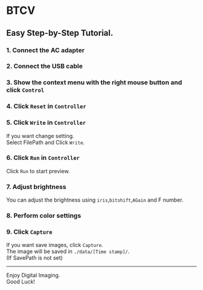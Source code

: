 # BTCV
## Easy Step-by-Step Tutorial.

### 1. Connect the AC adapter

### 2. Connect the USB cable

### 3. Show the context menu with the right mouse button and click ``` Control ```

### 4. Click ```Reset``` in ``` Controller ```

### 5. Click ```Write``` in ``` Controller ```

If you want change setting.  
Select FilePath and Click ```Write```.

### 6. Click ```Run``` in ``` Controller ```

Click ```Run``` to start preview.

### 7. Adjust brightness

You can adjust the brightness using ```iris```,```bitshift```,```AGain``` and F number.  

### 8. Perform color settings

### 9. Click ```Capture```

If you want save images, click ```Capture```.  
The image will be saved in ```./data/[Time stamp]/```.  
(If SavePath is not set)

**********

Enjoy Digital Imaging.  
Good Luck!
